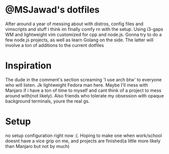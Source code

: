 # @MSJawad's dotfiles

After around a year of messing about with distros, config files and vimscripts and stuff i think im finally comfy rn with the setup. Using i3-gaps WM and lightweight vim customized for cpp and node.js. Gonna try to do a few node.js projects, as well as learn Golang on the side. The latter will involve a ton of additions to the current dotfiles

# Inspiration

The dude in the comment's section screaming 'I use arch btw' to everyone who will listen. Jk lightweight Fedora man here. Maybe I'll mess with Manjaro if i have a ton of time to myself and cant think of a project to mess around with(not likely).
Also friends who tolerate my obsession with opaque background terminals, youre the real gs.

# Setup

no setup configuration right now :(. Hoping to make one when work/school doesnt have a vice grip on me, and projects are finished(a little more likely than Manjaro but not by much)
